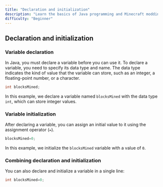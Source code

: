 ```yaml
---
title: "Declaration and initialization"
description: "Learn the basics of Java programming and Minecraft modding."
difficulty: "Beginner"
---
```


## Declaration and initialization

### Variable declaration

In Java, you must declare a variable before you can use it. To declare a variable, you need to specify its data type and
name. The data type indicates the kind of value that the variable can store, such as an integer, a floating-point
number, or a character.

```java
int blocksMined;
```

In this example, we declare a variable named `blocksMined` with the data type `int`, which can store integer values.

### Variable initialization

After declaring a variable, you can assign an initial value to it using the assignment operator (`=`).

```java
blocksMined=0;
```

In this example, we initialize the `blocksMined` variable with a value of `0`.

### Combining declaration and initialization

You can also declare and initialize a variable in a single line:

```java
int blocksMined=0;
```